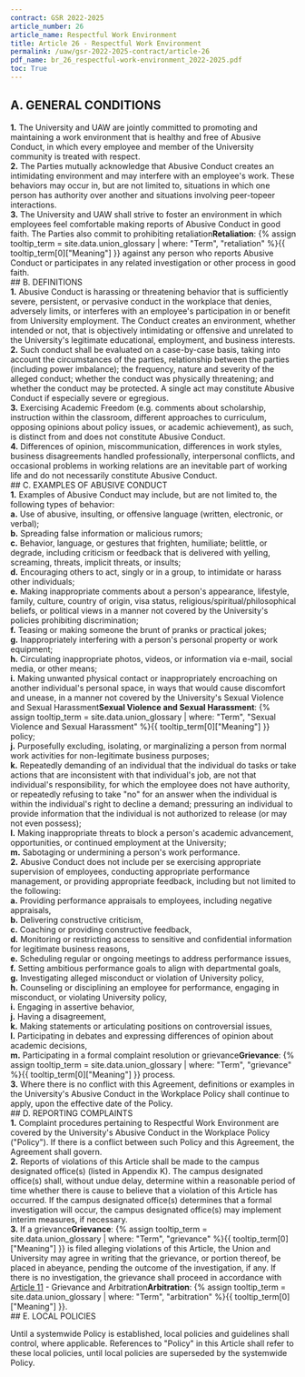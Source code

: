 ```yaml
---
contract: GSR 2022-2025
article_number: 26
article_name: Respectful Work Environment
title: Article 26 - Respectful Work Environment
permalink: /uaw/gsr-2022-2025-contract/article-26
pdf_name: br_26_respectful-work-environment_2022-2025.pdf
toc: True
---
```



## A. GENERAL CONDITIONS

<div class="lvl2"><b>1.</b> The University and UAW are jointly committed to promoting and maintaining a work environment that is healthy and free of Abusive Conduct, in which every employee and member of the University community is treated with respect.</div>
<div class="lvl2"><b>2.</b> The Parties mutually acknowledge that Abusive Conduct creates an intimidating environment and may interfere with an employee's work. These behaviors may occur in, but are not limited to, situations in which one person has authority over another and situations involving peer-topeer interactions.</div>
<div class="lvl2"><b>3.</b> The University and UAW shall strive to foster an environment in which employees feel comfortable making reports of Abusive Conduct in good faith. The Parties also commit to prohibiting <span class="tooltip">retaliation<span class="tooltip-text"><b>Retaliation</b>: {% assign tooltip_term = site.data.union_glossary | where: "Term", "retaliation" %}{{ tooltip_term[0]["Meaning"] }}</span></span> against any person who reports Abusive Conduct or participates in any related investigation or other process in good faith.
</div>
## B. DEFINITIONS

<div class="lvl2"><b>1.</b> Abusive Conduct is harassing or threatening behavior that is sufficiently severe, persistent, or pervasive conduct in the workplace that denies, adversely limits, or interferes with an employee's participation in or benefit from University employment. The Conduct creates an environment, whether intended or not, that is objectively intimidating or offensive and unrelated to the University's legitimate educational, employment, and business interests.</div>
<div class="lvl2"><b>2.</b> Such conduct shall be evaluated on a case-by-case basis, taking into account the circumstances of the parties, relationship between the parties (including power imbalance); the frequency, nature and severity of the alleged conduct; whether the conduct was physically threatening; and whether the conduct may be protected. A single act may constitute Abusive Conduct if especially severe or egregious.</div>
<div class="lvl2"><b>3.</b> Exercising Academic Freedom (e.g. comments about scholarship, instruction within the classroom, different approaches to curriculum, opposing opinions about policy issues, or academic achievement), as such, is distinct from and does not constitute Abusive Conduct.</div>
<div class="lvl2"><b>4.</b> Differences of opinion, miscommunication, differences in work styles, business disagreements handled professionally, interpersonal conflicts, and occasional problems in working relations are an inevitable part of working life and do not necessarily constitute Abusive Conduct.
</div>
## C. EXAMPLES OF ABUSIVE CONDUCT

<div class="lvl2"><b>1.</b> Examples of Abusive Conduct may include, but are not limited to, the following types of behavior:
<div class="lvl3"><b>a.</b> Use of abusive, insulting, or offensive language (written, electronic, or verbal);</div>
<div class="lvl3"><b>b.</b> Spreading false information or malicious rumors;</div>
<div class="lvl3"><b>c.</b> Behavior, language, or gestures that frighten, humiliate; belittle, or degrade, including criticism or feedback that is delivered with yelling, screaming, threats, implicit threats, or insults;</div>
<div class="lvl3"><b>d.</b> Encouraging others to act, singly or in a group, to intimidate or harass other individuals;</div>
<div class="lvl3"><b>e.</b> Making inappropriate comments about a person's appearance, lifestyle, family, culture, country of origin, visa status, religious/spiritual/philosophical beliefs, or political views in a manner not covered by the University's policies prohibiting discrimination;</div>
<div class="lvl3"><b>f.</b> Teasing or making someone the brunt of pranks or practical jokes;</div>
<div class="lvl3"><b>g.</b> Inappropriately interfering with a person's personal property or work equipment;</div>
<div class="lvl3"><b>h.</b> Circulating inappropriate photos, videos, or information via e-mail, social media, or other means;</div>
<div class="lvl3"><b>i.</b> Making unwanted physical contact or inappropriately encroaching on another individual's personal space, in ways that would cause discomfort and unease, in a manner not covered by the University's <span class="tooltip">Sexual Violence and Sexual Harassment<span class="tooltip-text"><b>Sexual Violence and Sexual Harassment</b>: {% assign tooltip_term = site.data.union_glossary | where: "Term", "Sexual Violence and Sexual Harassment" %}{{ tooltip_term[0]["Meaning"] }}</span></span> policy;</div>
<div class="lvl3"><b>j.</b> Purposefully excluding, isolating, or marginalizing a person from normal work activities for non-legitimate business purposes;</div>
<div class="lvl3"><b>k.</b> Repeatedly demanding of an individual that the individual do tasks or take actions that are inconsistent with that individual's job, are not that individual's responsibility, for which the employee does not have authority, or repeatedly refusing to take "no" for an answer when the individual is within the individual's right to decline a demand; pressuring an individual to provide information that the individual is not authorized to release (or may not even possess);</div>
<div class="lvl3"><b>l.</b> Making inappropriate threats to block a person's academic advancement, opportunities, or continued employment at the University;</div>
<div class="lvl3"><b>m.</b> Sabotaging or undermining a person's work performance.</div></div>
<div class="lvl2"><b>2.</b> Abusive Conduct does not include per se exercising appropriate supervision of employees, conducting appropriate performance management, or providing appropriate feedback, including but not limited to the following:
<div class="lvl3"><b>a.</b> Providing performance appraisals to employees, including negative appraisals,</div>
<div class="lvl3"><b>b.</b> Delivering constructive criticism,</div>
<div class="lvl3"><b>c.</b> Coaching or providing constructive feedback,</div>
<div class="lvl3"><b>d.</b> Monitoring or restricting access to sensitive and confidential information for legitimate business reasons,</div>
<div class="lvl3"><b>e.</b> Scheduling regular or ongoing meetings to address performance issues,</div>
<div class="lvl3"><b>f.</b> Setting ambitious performance goals to align with departmental goals,</div>
<div class="lvl3"><b>g.</b> Investigating alleged misconduct or violation of University policy,</div>
<div class="lvl3"><b>h.</b> Counseling or disciplining an employee for performance, engaging in misconduct, or violating University policy,</div>
<div class="lvl3"><b>i.</b> Engaging in assertive behavior,</div>
<div class="lvl3"><b>j.</b> Having a disagreement,</div>
<div class="lvl3"><b>k.</b> Making statements or articulating positions on controversial issues,
</div>
<div class="lvl3"><b>l.</b> Participating in debates and expressing differences of opinion about academic decisions,</div>
<div class="lvl3"><b>m.</b> Participating in a formal complaint resolution or <span class="tooltip">grievance<span class="tooltip-text"><b>Grievance</b>: {% assign tooltip_term = site.data.union_glossary | where: "Term", "grievance" %}{{ tooltip_term[0]["Meaning"] }}</span></span> process.</div></div>
<div class="lvl2"><b>3.</b> Where there is no conflict with this Agreement, definitions or examples in the University's Abusive Conduct in the Workplace Policy shall continue to apply, upon the effective date of the Policy.
</div>
## D. REPORTING COMPLAINTS

<div class="lvl2"><b>1.</b> Complaint procedures pertaining to Respectful Work Environment are covered by the University's Abusive Conduct in the Workplace Policy ("Policy"). If there is a conflict between such Policy and this Agreement, the Agreement shall govern.</div>
<div class="lvl2"><b>2.</b> Reports of violations of this Article shall be made to the campus designated office(s) (listed in Appendix K). The campus designated office(s) shall, without undue delay, determine within a reasonable period of time whether there is cause to believe that a violation of this Article has occurred. If the campus designated office(s) determines that a formal investigation will occur, the campus designated office(s) may implement interim measures, if necessary.</div>
<div class="lvl2"><b>3.</b> If a <span class="tooltip">grievance<span class="tooltip-text"><b>Grievance</b>: {% assign tooltip_term = site.data.union_glossary | where: "Term", "grievance" %}{{ tooltip_term[0]["Meaning"] }}</span></span> is filed alleging violations of this Article, the Union and University may agree in writing that the grievance, or portion thereof, be placed in abeyance, pending the outcome of the investigation, if any. If there is no investigation, the grievance shall proceed in accordance with <a href="/uaw/gsr-2022-2025-contract/article-11">Article 11</a> - Grievance and <span class="tooltip">Arbitration<span class="tooltip-text"><b>Arbitration</b>: {% assign tooltip_term = site.data.union_glossary | where: "Term", "arbitration" %}{{ tooltip_term[0]["Meaning"] }}</span></span>.
</div>
## E. LOCAL POLICIES

Until a systemwide Policy is established, local policies and guidelines shall control, where applicable. References to "Policy" in this Article shall refer to these local policies, until local policies are superseded by the systemwide Policy.

